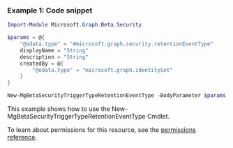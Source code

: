### Example 1: Code snippet

```powershellImport-Module Microsoft.Graph.Beta.Security

$params = @{
	"@odata.type" = "#microsoft.graph.security.retentionEventType"
	displayName = "String"
	description = "String"
	createdBy = @{
		"@odata.type" = "microsoft.graph.identitySet"
	}
}

New-MgBetaSecurityTriggerTypeRetentionEventType -BodyParameter $params
```
This example shows how to use the New-MgBetaSecurityTriggerTypeRetentionEventType Cmdlet.
To learn about permissions for this resource, see the [permissions reference](/graph/permissions-reference).

